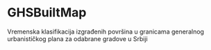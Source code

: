 # GHSBuiltMap
 Vremenska klasifikacija izgrađenih površina u granicama generalnog urbanističkog plana za odabrane gradove u Srbiji
